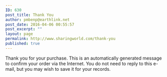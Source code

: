 ```yaml
---
ID: 630
post_title: Thank You
author: pmbenp@earthlink.net
post_date: 2016-04-06 00:55:57
post_excerpt: ""
layout: page
permalink: http://www.sharingworld.com/thank-you
published: true
---
```

Thank you for your purchase.
This is an automatically generated message to confirm your order via the Internet. You do not need to reply to this e-mail, but you may wish to save it for your records.